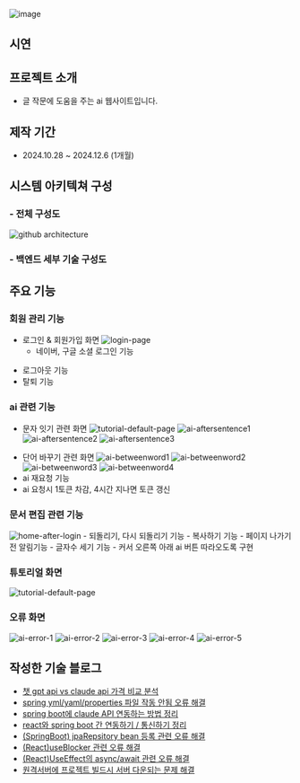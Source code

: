 
![image](https://capsule-render.vercel.app/api?type=transparent&color=4dffd2&height=120&text=글잇다&animation=&fontColor=000000&fontSize=50)

## 시연

## 프로젝트 소개
* 글 작문에 도움을 주는 ai 웹사이트입니다.
## 제작 기간
* 2024.10.28 ~ 2024.12.6 (1개월)
## 시스템 아키텍쳐 구성
### - 전체 구성도
![github architecture](https://github.com/user-attachments/assets/ec508939-1ed9-4678-919b-c425aceb2dc9)
### - 백엔드 세부 기술 구성도
## 주요 기능
### 회원 관리 기능
* 로그인 & 회원가입 화면
![login-page](https://github.com/user-attachments/assets/55bdf74c-785f-4481-a3df-ea61e5ca5995)
	- 네이버, 구글 소셜 로그인 기능
- 로그아웃 기능
- 탈퇴 기능
### ai 관련 기능
* 문자 잇기 관련 화면
![tutorial-default-page](https://github.com/user-attachments/assets/e59cad33-7811-4380-8d02-fb9996b5d890)
![ai-aftersentence1](https://github.com/user-attachments/assets/764483a7-08e8-40b6-9d79-09d4a8dba965)
![ai-aftersentence2](https://github.com/user-attachments/assets/a4828ce5-2fc1-456c-885c-81b951c73d03)
![ai-aftersentence3](https://github.com/user-attachments/assets/3d525e11-0d7e-4474-9ed2-0847d91170bb)
- 단어 바꾸기 관련 화면
![ai-betweenword1](https://github.com/user-attachments/assets/201baa60-bce5-478b-b052-c713722e6b37)
![ai-betweenword2](https://github.com/user-attachments/assets/b1dd56d0-29f9-4f32-865e-82e9ea1fa9c1)
![ai-betweenword3](https://github.com/user-attachments/assets/9c0f213c-1f28-4164-ae6d-983ca7c7bcc9)
![ai-betweenword4](https://github.com/user-attachments/assets/44da6eac-fc51-4cc2-add9-aedba3cc285b)
- ai 재요청 기능
- ai 요청시 1토큰 차감, 4시간 지나면 토큰 갱신
### 문서 편집 관련 기능
![home-after-login](https://github.com/user-attachments/assets/b2e52c09-08be-47d6-af63-0beee0979832)
	- 되돌리기, 다시 되돌리기 기능
	- 복사하기 기능
	- 페이지 나가기 전 알림기능
	- 글자수 세기 기능
 	- 커서 오른쪽 아래 ai 버튼 따라오도록 구현
### 튜토리얼 화면
![tutorial-default-page](https://github.com/user-attachments/assets/aa05bc32-5fed-41de-a545-1a2cfcb56d0f)
### 오류 화면
![ai-error-1](https://github.com/user-attachments/assets/e311dc32-e88f-46ad-8ef5-2bc612ac1206)
![ai-error-2](https://github.com/user-attachments/assets/b3ec6deb-c87b-494d-9427-9804be09809b)
![ai-error-3](https://github.com/user-attachments/assets/a7dc999a-f58e-428e-989c-f850078d8912)
![ai-error-4](https://github.com/user-attachments/assets/465fdb08-88b5-49c0-8d44-ed2f5acedce7)
![ai-error-5](https://github.com/user-attachments/assets/bfdcdd0c-f171-4f0f-82c0-88b620714d42)
## 작성한 기술 블로그
* [챗 gpt api vs claude api 가격 비교 분석](https://annyeong46.tistory.com/58)
* [spring yml/yaml/properties 파일 작동 안됨 오류 해결](https://annyeong46.tistory.com/60)
* [spring boot에 claude API 연동하는 방법 정리](https://annyeong46.tistory.com/62)
* [react와 spring boot 간 연동하기 / 통신하기 정리](https://annyeong46.tistory.com/63)
* [(SpringBoot) jpaRepsitory bean 등록 관련 오류 해결](https://annyeong46.tistory.com/64)
* [(React)useBlocker 관련 오류 해결](https://annyeong46.tistory.com/65)
* [(React)UseEffect의 async/await 관련 오류 해결](https://annyeong46.tistory.com/67)
* [원격서버에 프로젝트 빌드시 서버 다운되는 문제 해결](https://annyeong46.tistory.com/68)
